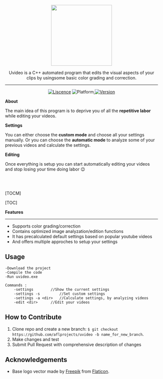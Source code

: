 <p align="center">
	<img width="200px" src="https://i.imgur.com/t1hhMP5.png"/>
</p>
<p align="center">
	Uvideo is a C++ automated program that edits the visual aspects of your clips by usingsome basic color grading and correction. 
</p>
	
---------

<p align="center">
	<a href="">   <img src="https://img.shields.io/badge/Liscence-MIT-green" alt="Liscence"></a>   <img src="https://img.shields.io/badge/Platform-Windows-lightgray" alt="Platform"></a><a href="">   <img src="https://img.shields.io/badge/Version-1.013-blue"alt="Version"></a>
</p>


**About**

The main idea of this program is to deprive you of all the **repetitive labor** while editing your videos.


**Settings**

You can either choose the **custom mode** and choose all your settings manually. 
Or you can choose the **automatic mode** to analyze some of your previous videos and calculate the settings.

**Editing**

Once everything is setup you can start automatically editing your videos  and stop losing your time doing labor :wink:

<br></br>

[TOCM]

[TOC]


**Features**

---
- Supports color grading/correction 
- Contains optimized image analyzation/edition functions
- It has precalculated default settings based on popular youtube videos
- And offers multiple approches to setup your settings

**Usage**
---
```
-Download the project
-Compile the code
-Run uvideo.exe

Commands :
	-settings		 //Show the current settings
	-settings -s	  	 //Set custom settings
	-settings -a <dir>	 //Calculate settings, by analyzing videos
	-edit <dir>		 //Edit your videos
```

**How to Contribute**
---

1. Clone repo and create a new branch: `$ git checkout https://github.com/aflprojects/uvideo -b name_for_new_branch`.
2. Make changes and test
3. Submit Pull Request with comprehensive description of changes

**Acknowledgements**
---
+ Base logo vector made by [Freepik](https://www.freepik.com/) from [Flaticon](www.flaticon.com).

